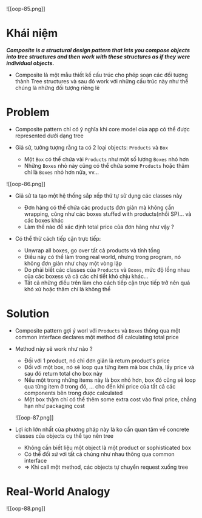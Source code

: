 ![[oop-85.png]]

# Khái niệm

***Composite is a structural design pattern that lets you compose objects into tree structures and then work with these structures as if they were individual objects.***

- Composite là một mẫu thiết kế cấu trúc cho phép soạn các đối tượng thành Tree structures và sau đó work với những cấu trúc này như thể chúng là những đối tượng riêng lẻ

# Problem

- Composite pattern chỉ có ý nghĩa khi core model của app có thể được represented dưới dạng tree

- Giả sử, tưởng tượng rằng ta có 2 loại objects: `Products` và `Box`
	- Một `Box` có thể chứa vài `Products` như một số lượng `Boxes` nhỏ hơn
	- Những `Boxes` nhỏ này cũng có thể chứa some `Products` hoặc thâm chí là `Boxes` nhỏ hơn nữa, vv...

![[oop-86.png]]

- Giả sử ta tạo một hệ thống sắp xếp thứ tự sử dụng các classes này
	- Đơn hàng có thể chứa các products đơn giản mà không cần wrapping, cũng như các boxes stuffed with products(nhồi SP)... và các boxes khác
	- Làm thế nào để xác định total price của đơn hàng như vậy ?
	
- Có thể thử cách tiếp cận trực tiếp:
	- Unwrap all boxes, go over tất cả products và tính tổng
	- Điều này có thể làm trong real world, nhưng trong program, nó không đơn giản như chạy một vòng lặp
	- Do phải biết các classes của `Products` và `Boxes`, mức độ lồng nhau của các boxess và cả các chi tiết khó chịu khác...
	- Tất cả những điều trên làm cho cách tiếp  cận trực tiếp trở nên quá khó xử hoặc thâm chí là không thể
	
# Solution

- Composite pattern gợi ý worl với `Products` và `Boxes` thông qua một common interface declares một method để calculating total price

- Method này sẽ work như nào ?
	- Đối với 1 product, nó chỉ đơn giản là return product's price
	- Đối với một box, nó sẽ loop qua từng item mà box chứa, lấy price và sau đó return total cho box này
	- Nếu một trong những items này là box nhỏ hơn, box đó cũng sẽ loop qua từng item ở trong đó, ... cho đến khi price của tất cả các components bên trong được calculated
	- Một box thậm chí có thể thêm some extra cost vào final price, chẳng hạn như packaging cost
	
	![[oop-87.png]]

- Lợi ích lớn nhất của phương pháp này là ko cần quan tâm về concrete classes của objects cụ thể tạo nên tree

	- Không cần biết liệu một object là một product or sophisticated box
	- Có thể đối xử với tất cả chúng như nhau thông qua common interface
	- => Khi call một method, các objects tự chuyển request xuống tree

# Real-World Analogy

![[oop-88.png]]


	
	
	
	
	
	
	
	
	
	
	
	